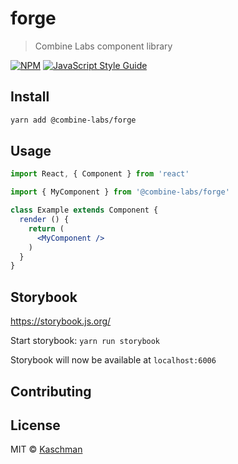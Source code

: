 # forge

> Combine Labs component library

[![NPM](https://img.shields.io/npm/v/forge.svg)](https://www.npmjs.com/package/forge) [![JavaScript Style Guide](https://img.shields.io/badge/code_style-standard-brightgreen.svg)](https://standardjs.com)

## Install

```bash
yarn add @combine-labs/forge
```

## Usage

```jsx
import React, { Component } from 'react'

import { MyComponent } from '@combine-labs/forge'

class Example extends Component {
  render () {
    return (
      <MyComponent />
    )
  }
}
```

## Storybook

https://storybook.js.org/

Start storybook:
`yarn run storybook`

Storybook will now be available at `localhost:6006`

## Contributing



## License

MIT © [Kaschman](https://github.com/Kaschman)
